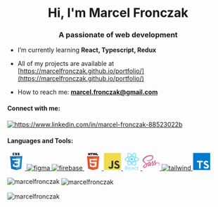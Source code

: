<h1 align="center">Hi, I'm Marcel Fronczak</h1>
<h3 align="center">A passionate of web development</h3>

- I’m currently learning **React, Typescript, Redux**

- All of my projects are available at [https://marcelfronczak.github.io/portfolio/](https://marcelfronczak.github.io/portfolio/)

- How to reach me: **marcel.fronczak@gmail.com**

<h4 align="left">Connect with me:</h4>
<p align="left">
<a href="https://linkedin.com/in/https://www.linkedin.com/in/marcel-fronczak-88523022b" target="blank"><img align="center" src="https://raw.githubusercontent.com/rahuldkjain/github-profile-readme-generator/master/src/images/icons/Social/linked-in-alt.svg" alt="https://www.linkedin.com/in/marcel-fronczak-88523022b" height="28" width="38" /></a>
</p>

<h4 align="left">Languages and Tools:</h4>
<p align="left"> <a href="https://www.w3schools.com/css/" target="_blank" rel="noreferrer"> <img src="https://raw.githubusercontent.com/devicons/devicon/master/icons/css3/css3-original-wordmark.svg" alt="css3" width="40" height="40"/> </a> <a href="https://www.figma.com/" target="_blank" rel="noreferrer"> <img src="https://www.vectorlogo.zone/logos/figma/figma-icon.svg" alt="figma" width="40" height="40"/> </a> <a href="https://firebase.google.com/" target="_blank" rel="noreferrer"> <img src="https://www.vectorlogo.zone/logos/firebase/firebase-icon.svg" alt="firebase" width="40" height="40"/> </a> <a href="https://www.w3.org/html/" target="_blank" rel="noreferrer"> <img src="https://raw.githubusercontent.com/devicons/devicon/master/icons/html5/html5-original-wordmark.svg" alt="html5" width="40" height="40"/> </a> <a href="https://developer.mozilla.org/en-US/docs/Web/JavaScript" target="_blank" rel="noreferrer"> <img src="https://raw.githubusercontent.com/devicons/devicon/master/icons/javascript/javascript-original.svg" alt="javascript" width="40" height="40"/> </a> <a href="https://reactjs.org/" target="_blank" rel="noreferrer"> <img src="https://raw.githubusercontent.com/devicons/devicon/master/icons/react/react-original-wordmark.svg" alt="react" width="40" height="40"/> </a> <a href="https://sass-lang.com" target="_blank" rel="noreferrer"> <img src="https://raw.githubusercontent.com/devicons/devicon/master/icons/sass/sass-original.svg" alt="sass" width="40" height="40"/> </a> <a href="https://tailwindcss.com/" target="_blank" rel="noreferrer"> <img src="https://www.vectorlogo.zone/logos/tailwindcss/tailwindcss-icon.svg" alt="tailwind" width="40" height="40"/> </a> <a href="https://www.typescriptlang.org/" target="_blank" rel="noreferrer"> <img src="https://raw.githubusercontent.com/devicons/devicon/master/icons/typescript/typescript-original.svg" alt="typescript" width="40" height="40"/> </a> </p>

<p><img align="left" src="https://github-readme-stats.vercel.app/api/top-langs?username=marcelfronczak&show_icons=true&locale=en&layout=compact" alt="marcelfronczak" /></p>

<p>&nbsp;<img align="center" src="https://github-readme-stats.vercel.app/api?username=marcelfronczak&show_icons=true&locale=en" alt="marcelfronczak" /></p>

<p><img align="center" src="https://github-readme-streak-stats.herokuapp.com/?user=marcelfronczak&" alt="marcelfronczak" /></p>
